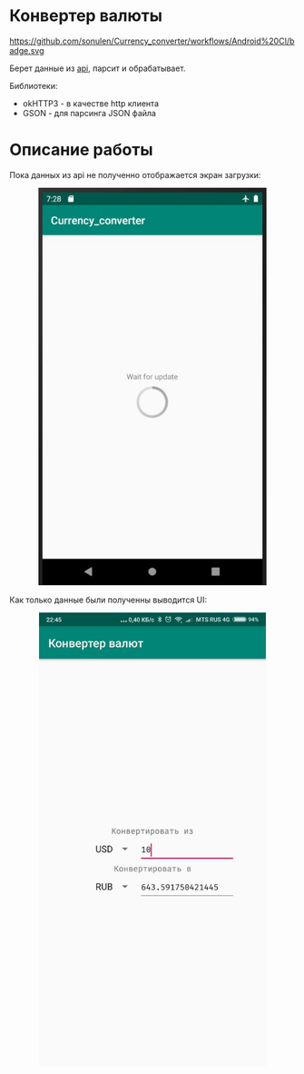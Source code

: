 # Конвертер валюты

https://github.com/sonulen/Currency_converter/workflows/Android%20CI/badge.svg

Берет данные из [api](https://fixer.io/), парсит и обрабатывает.

Библиотеки:

* okHTTP3 - в качестве http клиента
* GSON - для парсинга JSON файла

# Описание работы

Пока данных из api не полученно отображается экран загрузки:

<p align="center">
  <img height="700px" src=pics/load.jpg/>
</p>

Как только данные были полученны выводится UI:

<p align="center">
  <img height="800px" src=pics/converter.jpg/>
</p>
